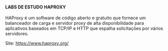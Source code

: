 #### LABS DE ESTUDO HAPROXY

HAProxy é um software de código aberto e gratuito que fornece um balanceador de carga e servidor proxy de alta disponibilidade para aplicativos baseados em TCP/IP e HTTP que espalha solicitações por vários servidores.

Site: https://www.haproxy.org/
